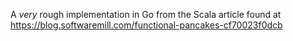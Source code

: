 A *very* rough implementation in Go from the Scala article found at https://blog.softwaremill.com/functional-pancakes-cf70023f0dcb